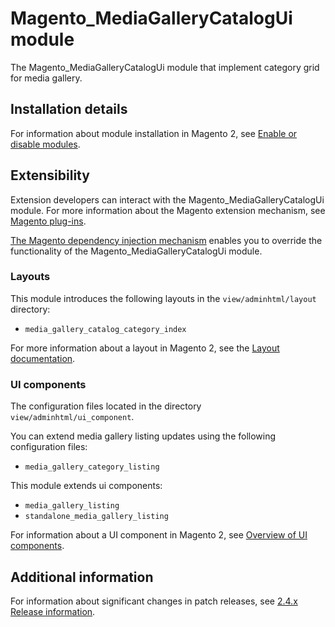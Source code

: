 # Magento_MediaGalleryCatalogUi module

The Magento_MediaGalleryCatalogUi module that implement category grid for media gallery.

## Installation details

For information about module installation in Magento 2, see [Enable or disable modules](https://experienceleague.adobe.com/docs/commerce-operations/installation-guide/tutorials/manage-modules.html).

## Extensibility

Extension developers can interact with the Magento_MediaGalleryCatalogUi module. For more information about the Magento extension mechanism, see [Magento plug-ins](https://developer.adobe.com/commerce/php/development/components/plugins/).

[The Magento dependency injection mechanism](https://developer.adobe.com/commerce/php/development/components/dependency-injection/) enables you to override the functionality of the Magento_MediaGalleryCatalogUi module.

### Layouts

This module introduces the following layouts in the `view/adminhtml/layout` directory:

- `media_gallery_catalog_category_index`

For more information about a layout in Magento 2, see the [Layout documentation](https://developer.adobe.com/commerce/frontend-core/guide/layouts/).

### UI components

The configuration files located in the directory `view/adminhtml/ui_component`.

You can extend media gallery listing updates using the following configuration files:

- `media_gallery_category_listing`

This module extends ui components:

- `media_gallery_listing`
- `standalone_media_gallery_listing`

For information about a UI component in Magento 2, see [Overview of UI components](https://developer.adobe.com/commerce/frontend-core/ui-components/).

## Additional information

For information about significant changes in patch releases, see [2.4.x Release information](https://experienceleague.adobe.com/docs/commerce-operations/release/notes/overview.html).
